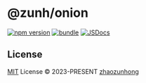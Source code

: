 # @zunh/onion

[![npm version][npm-version-src]][npm-version-href]
[![bundle][bundle-src]][bundle-href]
[![JSDocs][jsdocs-src]][jsdocs-href]


## License

[MIT](./LICENSE) License © 2023-PRESENT [zhaozunhong](https://github.com/zhaozunhong)

<!-- Badges -->

[npm-version-src]: https://img.shields.io/npm/v/@zunh/onion?style=flat&colorA=080f12&colorB=1fa669
[npm-version-href]: https://npmjs.com/package/@zunh/onion
[npm-downloads-src]: https://img.shields.io/npm/dm/@zunh/onion?style=flat&colorA=080f12&colorB=1fa669
[npm-downloads-href]: https://npmjs.com/package/@zunh/onion
[bundle-src]: https://img.shields.io/bundlephobia/minzip/@zunh/onion?style=flat&colorA=080f12&colorB=1fa669&label=minzip
[bundle-href]: https://bundlephobia.com/result?p=@zunh/onion
[license-src]: https://img.shields.io/github/license/zhaozunhong/@zunh/onion.svg?style=flat&colorA=080f12&colorB=1fa669
[license-href]: https://github.com/zhaozunhong/@zunh/onion/blob/main/LICENSE
[jsdocs-src]: https://img.shields.io/badge/jsdocs-reference-080f12?style=flat&colorA=080f12&colorB=1fa669
[jsdocs-href]: https://www.jsdocs.io/package/@zunh/onion